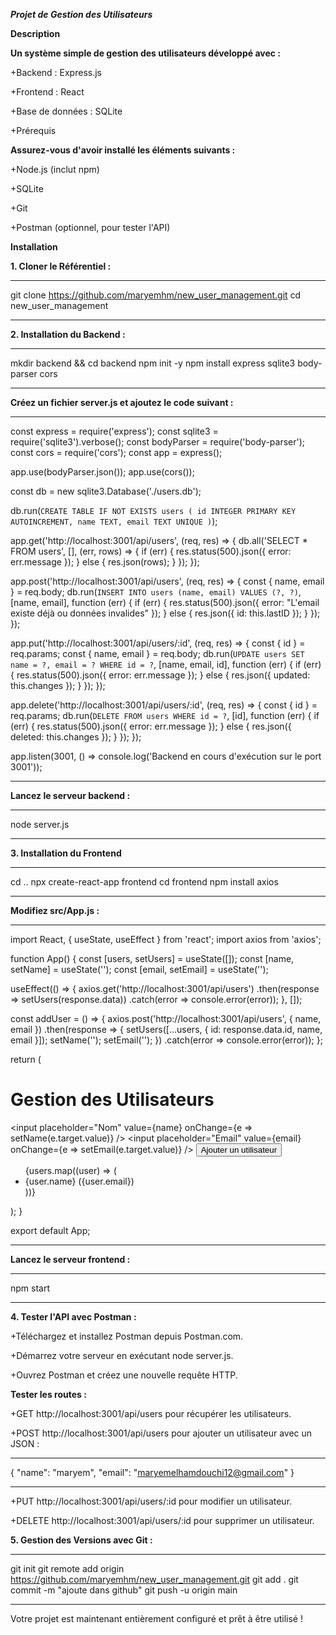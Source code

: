 ***Projet de Gestion des Utilisateurs***

**Description**

**Un système simple de gestion des utilisateurs développé avec :**

+Backend : Express.js

+Frontend : React

+Base de données : SQLite

+Prérequis

**Assurez-vous d'avoir installé les éléments suivants :**

+Node.js (inclut npm)

+SQLite

+Git

+Postman (optionnel, pour tester l'API)

**Installation**

**1. Cloner le Référentiel :**
***************************************************************
git clone https://github.com/maryemhm/new_user_management.git
cd new_user_management
***************************************************************
**2. Installation du Backend :**
********************************************
mkdir backend && cd backend
npm init -y
npm install express sqlite3 body-parser cors
**********************************************
**Créez un fichier server.js et ajoutez le code suivant :**
*******************************************************************************************************************************
const express = require('express');
const sqlite3 = require('sqlite3').verbose();
const bodyParser = require('body-parser');
const cors = require('cors');
const app = express();

app.use(bodyParser.json());
app.use(cors());

const db = new sqlite3.Database('./users.db');

db.run(`
  CREATE TABLE IF NOT EXISTS users (
    id INTEGER PRIMARY KEY AUTOINCREMENT,
    name TEXT,
    email TEXT UNIQUE
  )
`);

app.get('http://localhost:3001/api/users', (req, res) => {
  db.all('SELECT * FROM users', [], (err, rows) => {
    if (err) {
      res.status(500).json({ error: err.message });
    } else {
      res.json(rows);
    }
  });
});

app.post('http://localhost:3001/api/users', (req, res) => {
  const { name, email } = req.body;
  db.run(`INSERT INTO users (name, email) VALUES (?, ?)`, [name, email], function (err) {
    if (err) {
      res.status(500).json({ error: "L'email existe déjà ou données invalides" });
    } else {
      res.json({ id: this.lastID });
    }
  });
});

app.put('http://localhost:3001/api/users/:id', (req, res) => {
  const { id } = req.params;
  const { name, email } = req.body;
  db.run(`UPDATE users SET name = ?, email = ? WHERE id = ?`, [name, email, id], function (err) {
    if (err) {
      res.status(500).json({ error: err.message });
    } else {
      res.json({ updated: this.changes });
    }
  });
});

app.delete('http://localhost:3001/api/users/:id', (req, res) => {
  const { id } = req.params;
  db.run(`DELETE FROM users WHERE id = ?`, [id], function (err) {
    if (err) {
      res.status(500).json({ error: err.message });
    } else {
      res.json({ deleted: this.changes });
    }
  });
});

app.listen(3001, () => console.log('Backend en cours d'exécution sur le port 3001'));
*******************************************************************************************************************
**Lancez le serveur backend :**
*********************
node server.js
*********************
**3. Installation du Frontend**
*******************************
cd ..
npx create-react-app frontend
cd frontend
npm install axios
*******************************
**Modifiez src/App.js :**
*******************************************************************************************************************
import React, { useState, useEffect } from 'react';
import axios from 'axios';

function App() {
  const [users, setUsers] = useState([]);
  const [name, setName] = useState('');
  const [email, setEmail] = useState('');

  useEffect(() => {
    axios.get('http://localhost:3001/api/users')
      .then(response => setUsers(response.data))
      .catch(error => console.error(error));
  }, []);

  const addUser = () => {
    axios.post('http://localhost:3001/api/users', { name, email })
      .then(response => {
        setUsers([...users, { id: response.data.id, name, email }]);
        setName('');
        setEmail('');
      })
      .catch(error => console.error(error));
  };

  return (
    <div>
      <h1>Gestion des Utilisateurs</h1>
      <div>
        <input placeholder="Nom" value={name} onChange={e => setName(e.target.value)} />
        <input placeholder="Email" value={email} onChange={e => setEmail(e.target.value)} />
        <button onClick={addUser}>Ajouter un utilisateur</button>
      </div>
      <ul>
        {users.map((user) => (
          <li key={user.id}>{user.name} ({user.email})</li>
        ))}
      </ul>
    </div>
  );
}

export default App;
**********************************************************************************************************
**Lancez le serveur frontend :**
************
npm start
**********
**4. Tester l'API avec Postman :**

+Téléchargez et installez Postman depuis Postman.com.

+Démarrez votre serveur en exécutant node server.js.

+Ouvrez Postman et créez une nouvelle requête HTTP.

**Tester les routes :**

+GET http://localhost:3001/api/users pour récupérer les utilisateurs.

+POST http://localhost:3001/api/users pour ajouter un utilisateur avec un JSON :
**********************************************************************************
{
  "name": "maryem",
  "email": "maryemelhamdouchi12@gmail.com"
}
***********************************************************************************
+PUT http://localhost:3001/api/users/:id pour modifier un utilisateur.

+DELETE http://localhost:3001/api/users/:id pour supprimer un utilisateur.

**5. Gestion des Versions avec Git :**
******************************************************************************
git init
git remote add origin https://github.com/maryemhm/new_user_management.git
git add .
git commit -m "ajoute dans github"
git push -u origin main
********************************************************************************
Votre projet est maintenant entièrement configuré et prêt à être utilisé !


